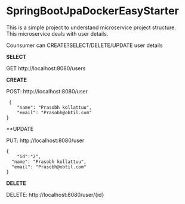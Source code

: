 # SpringBootJpaDockerEasyStarter

This is a simple project to understand microservice project structure.  
This microservice deals with user details.  

Counsumer can CREATE?SELECT/DELETE/UPDATE user details    

**SELECT**  

GET http://localhost:8080/users

**CREATE**

POST: http://localhost:8080/user    

     {   
        "name": "Prasobh kollattuu",  
        "email": "Prasobh@obtil.com"  
    }  

**UPDATE    

PUT: http://localhost:8080/user    

    {  
    	"id":"2",  
      "name": "Prasobh kollattuu",  
      "email": "Prasobh@obtil.com"  
    }  

**DELETE**    

DELETE: http://localhost:8080/user/{id}



